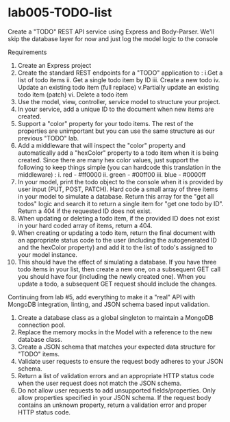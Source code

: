 # lab005-TODO-list

Create a "TODO" REST API service using Express and Body-Parser. We'll skip the database layer for now and just log the model logic to the console

Requirements
1. Create an Express project
2. Create the standard REST endpoints for a "TODO" application to :
    i.Get a list of todo items
    ii. Get a single todo item by ID
    iii. Create a new todo
    iv. Update an existing todo item (full replace)
    v.Partially update an existing todo item (patch)
    vi. Delete a todo item
3. Use the model, view, controller, service model to structure your project.
4. In your service, add a unique ID to the document when new items are created.
5. Support a "color" property for your todo items. The rest of the properties are unimportant but you can use the same structure as our previous "TODO" lab.
6. Add a middleware that will inspect the "color" property and automatically add a "hexColor" property to a todo item when it is being created. Since there are many hex color values, just support the following to keep things simple (you can hardcode this translation in the middleware) :
    i. red - #ff0000
    ii. green - #00ff00
    iii. blue - #0000ff
7. In your model, print the todo object to the console when it is provided by user input (PUT, POST, PATCH). Hard code a small array of three items in your model to simulate a database. Return this array for the "get all todos" logic and search it to return a single item for "get one todo by ID". Return a 404 if the requested ID does not exist.
8. When updating or deleting a todo item, if the provided ID does not exist in your hard coded array of items, return a 404.
9. When creating or updating a todo item, return the final document with an appropriate status code to the user (including the autogenerated ID and the hexColor property) and add it to the list of todo's assigned to your model instance.
10. This should have the effect of simulating a database. If you have three todo items in your list, then create a new one, on a subsequent GET call you should have four (including the newly created one). When you update a todo, a subsequent GET request should include the changes.

Continuing from lab #5, add everything to make it a "real" API with MongoDB integration, linting, and JSON schema based input validation.

1. Create a database class as a global singleton to maintain a MongoDB connection pool.
2. Replace the memory mocks in the Model with a reference to the new database class.
3. Create a JSON schema that matches your expected data structure for "TODO" items.
4. Validate user requests to ensure the request body adheres to your JSON schema.
5. Return a list of validation errors and an appropriate HTTP status code when the user request does not match the JSON schema.
6. Do not allow user requests to add unsupported fields/properties. Only allow properties specified in your JSON schema. If the request body contains an unknown property, return a validation error and proper HTTP status code.